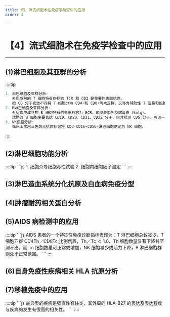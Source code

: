 ```yaml
---
title: 四、流式细胞术在免疫学检查中的应用
order: 4

---
```


# 【4】流式细胞术在免疫学检查中的应用

<kaodian :text="'免疫学检验记忆卡'" />

<!-- ###### 第十七章 流式细胞仪分析技术及应用

> 临床免疫学检验 -->

<beitiM/>

---

## (1)淋巴细胞及其亚群的分析

<son :text="'免疫学检验记忆卡'" text198="(1)淋巴细胞及其亚群的分析" :textOption="[['掌握','专业实践能力'],['掌握','专业实践能力'],['掌握','专业实践能力']]" />

::::tip

```js
1. 淋巴细胞及亚群分析:
   外周成熟的 T 细胞特有的标志 TCR 和 CD3 是重要的表面抗原。
   按 CD 分子表达不同将 T 细胞分为 CD4+和 CD8+两大亚群，又称为辅助性 T 细胞和细胞毒性 T 细胞（Tc）。
2. B淋巴细胞及亚群分析:
   外周血中成熟的 B 细胞特有的重要标志为 BCR，即膜表面免疫球蛋白（Smlg）。
   成熟的 B 细胞主要表达 CD19、CD20、CD21、CD22 分子，同时检测 CD5 分子，可进一步将外周成熟的休止 B 细胞分为 B1 细胞和 B2 细胞。
3. NK细胞分析:
   临床上常用三色荧光抗体标记将 CD3-CD16+CD56+淋巴细胞确定为 NK 细胞。
```

::::

## (2)淋巴细胞功能分析

<son :text="'免疫学检验记忆卡'" text199="(2)淋巴细胞功能分析" :textOption="[['了解','专业实践能力'],['了解','专业实践能力'],['了解','专业实践能力']]" />
::::tip
```js
1. 细胞介导细胞毒性试验
2. 细胞内细胞因子测定
```
::::

## (3)淋巴造血系统分化抗原及白血病免疫分型

<son :text="'免疫学检验记忆卡'" text200="(3)淋巴造血系统分化抗原及白血病免疫分型" :textOption="[['了解','专业实践能力'],['了解','专业实践能力'],['掌握','专业实践能力']]" />

## (4)肿瘤耐药相关蛋白分析

<son :text="'免疫学检验记忆卡'" text201="(4)肿瘤耐药相关蛋白分析" :textOption="[['了解','专业实践能力'],['了解','专业实践能力'],['了解','专业实践能力']]" />

## (5)AIDS 病检测中的应用

<son :text="'免疫学检验记忆卡'" text202="(5)AIDS病检测中的应用" :textOption="[['掌握','专业实践能力'],['熟练掌握','专业实践能力'],['熟练掌握','专业实践能力']]" />
::::tip
```js
AIDS 患者的一个特征性免疫诊断指标表现为：T 淋巴细胞总数减少，T 细胞亚群 CD4Th／CD8Tc 比例倒置，Th／Tc ＜ 1.0，Th 细胞数量显著下降甚至测不出，而 Tc 细胞数量可正常或增加，NK 细胞减少或活力下降，B 淋巴细胞群则处于正常范围。
```
::::

## (6)自身免疫性疾病相关 HLA 抗原分析

<son :text="'免疫学检验记忆卡'" text203="(6)自身免疫性疾病相关 HLA 抗原分析" :textOption="[['掌握','专业实践能力'],['熟练掌握','专业实践能力'],['熟练掌握','专业实践能力']]" />

## (7)移植免疫中的应用

<son :text="'免疫学检验记忆卡'" text204="(7)移植免疫中的应用" :textOption="[['了解','专业实践能力'],['了解','专业实践能力'],['掌握','专业实践能力']]" />
::::tip
```js
最典型的疾病是强直性脊柱炎，其外周的 HLA-B27 的表达及表达程度与疾病的发生有很高的相关性。
```
::::
